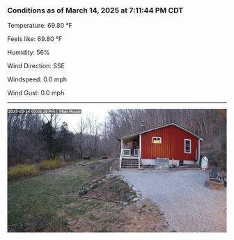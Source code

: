 ### Conditions as of March 14, 2025 at 7:11:44 PM CDT 

Temperature: 69.80 &deg;F

Feels like: 69.80 &deg;F

Humidity: 56%

Wind Direction: SSE

Windspeed: 0.0 mph

Wind Gust: 0.0 mph

---

<img src="./images/latest.jpeg"/>

